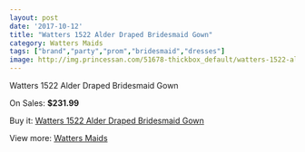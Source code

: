 ```yaml
---
layout: post
date: '2017-10-12'
title: "Watters 1522 Alder Draped Bridesmaid Gown"
category: Watters Maids
tags: ["brand","party","prom","bridesmaid","dresses"]
image: http://img.princessan.com/51678-thickbox_default/watters-1522-alder-draped-bridesmaid-gown.jpg
---
```

Watters 1522 Alder Draped Bridesmaid Gown

On Sales: **$231.99**
<a href="https://www.princessan.com/en/watters-maids/23329-watters-1522-alder-draped-bridesmaid-gown.html"><amp-img layout="responsive" width="600" height="600" src="//img.princessan.com/51678-thickbox_default/watters-1522-alder-draped-bridesmaid-gown.jpg" alt="Watters 1522 Alder Draped Bridesmaid Gown 0" /></a>
<a href="https://www.princessan.com/en/watters-maids/23329-watters-1522-alder-draped-bridesmaid-gown.html"><amp-img layout="responsive" width="600" height="600" src="//img.princessan.com/51679-thickbox_default/watters-1522-alder-draped-bridesmaid-gown.jpg" alt="Watters 1522 Alder Draped Bridesmaid Gown 1" /></a>

Buy it: [Watters 1522 Alder Draped Bridesmaid Gown](https://www.princessan.com/en/watters-maids/23329-watters-1522-alder-draped-bridesmaid-gown.html "Watters 1522 Alder Draped Bridesmaid Gown")

View more: [Watters Maids](https://www.princessan.com/en/202-watters-maids "Watters Maids")